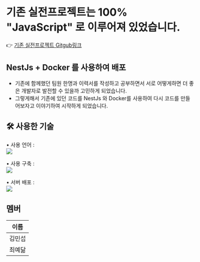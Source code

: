 # 기존 실전프로젝트는 100% "JavaScript" 로 이루어져 있었습니다.
👉  [기존 실전프로젝트 Gitgub링크](https://github.com/HH99-NO1/DMMHN-BE)
&nbsp;
## NestJs + Docker 를 사용하여 배포
- 기존에 함께했던 팀원 한명과 이력서를 작성하고 공부하면서 서로 어떻게하면 더 좋은 개발자로 발전할 수 있을까 고민하게 되었습니다.
- 그렇게해서 기존에 있던 코드를 NestJs 와 Docker를 사용하여 다시 코드를 만들어보자고 이야기하여 시작하게 되었습니다.
&nbsp;
## 🛠 사용한 기술
• 사용 언어 :  
<img src="https://img.shields.io/badge/typeScript-3178C6?style=for-the-badge&logo=typeScript&logoColor=black">  

• 사용 구축 :  
<img src="https://img.shields.io/badge/NestJS-E0234E?style=flat&logo=NestJS&logoColor=E0234E&labelColor=white">

• 서버 배포 :  
<img src="https://img.shields.io/badge/Docker-2496ED?style=for-the-badge&logo=Docker&logoColor=black">  

## 멤버
| 이름 |
|--|
| 김민섭 |
| 최예닮 |
